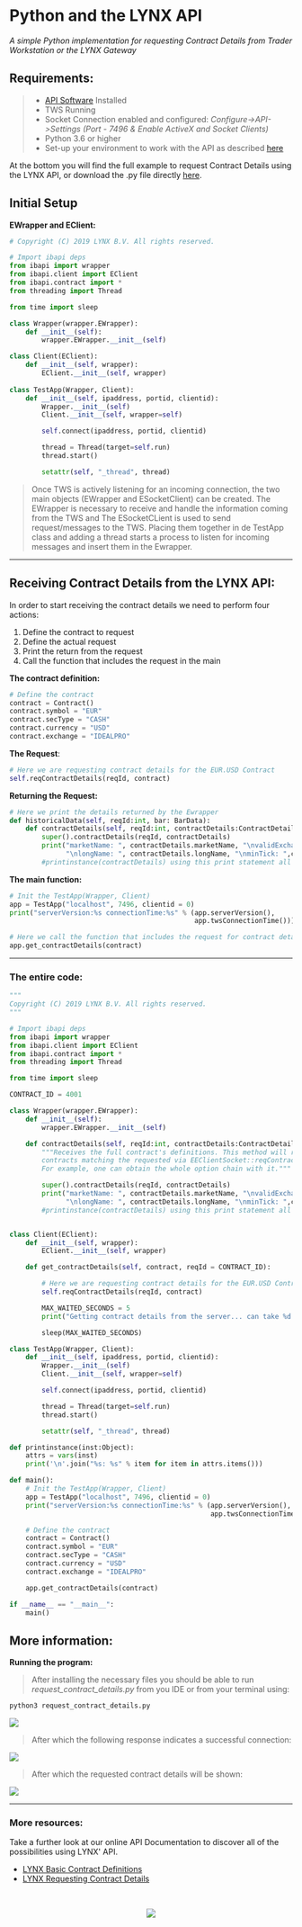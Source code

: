 # Python and the LYNX API

*A simple Python implementation for requesting Contract Details from Trader Workstation or the LYNX Gateway*

## Requirements:

> - [API Software](https://api.lynx.academy#/API_versions) Installed
>- TWS Running
> - Socket Connection enabled and configured: *Configure->API->Settings* *(Port - 7496 & Enable ActiveX and Socket Clients)*
> - Python 3.6 or higher
> - Set-up your environment to work with the API as described [here](/Python/README.md)
> 


At the bottom you will find the full example to request Contract Details using the LYNX API, or download the .py file directly [here](/request_contract_details.py). 

## Initial Setup

**EWrapper and EClient:**

```python
# Copyright (C) 2019 LYNX B.V. All rights reserved.

# Import ibapi deps
from ibapi import wrapper
from ibapi.client import EClient
from ibapi.contract import *
from threading import Thread

from time import sleep

class Wrapper(wrapper.EWrapper):
    def __init__(self):
        wrapper.EWrapper.__init__(self)

class Client(EClient):
    def __init__(self, wrapper):
        EClient.__init__(self, wrapper)
        
class TestApp(Wrapper, Client):
    def __init__(self, ipaddress, portid, clientid):
        Wrapper.__init__(self)
        Client.__init__(self, wrapper=self)

        self.connect(ipaddress, portid, clientid)

        thread = Thread(target=self.run)
        thread.start()

        setattr(self, "_thread", thread)

```

> Once TWS is actively listening for an incoming connection, the two main objects (EWrapper and ESocketClient) can be created. The EWrapper is necessary to receive and handle the information coming from the TWS and The ESocketCLient is used to send request/messages to the TWS. Placing them together in de TestApp class and adding a thread starts a process to listen for incoming messages and insert them in the Ewrapper. 

---

## Receiving Contract Details from the LYNX API:

In order to start receiving the contract details we need to perform four actions:

1. Define the contract to request
2. Define the actual request
3. Print the return from the request
3. Call the function that includes the request in the main

**The contract definition:**

```python
# Define the contract
contract = Contract()
contract.symbol = "EUR"
contract.secType = "CASH"
contract.currency = "USD"
contract.exchange = "IDEALPRO"
```

**The Request**:

```python
# Here we are requesting contract details for the EUR.USD Contract
self.reqContractDetails(reqId, contract)
```

**Returning the Request:**

```python
# Here we print the details returned by the Ewrapper 
def historicalData(self, reqId:int, bar: BarData):
    def contractDetails(self, reqId:int, contractDetails:ContractDetails):
        super().contractDetails(reqId, contractDetails)
        print("marketName: ", contractDetails.marketName, "\nvalidExchanges: ", contractDetails.validExchanges,\
              "\nlongName: ", contractDetails.longName, "\nminTick: ",contractDetails.minTick)
        #printinstance(contractDetails) using this print statement all of the availabe details will be printed out.
```

**The main function:**

```python
# Init the TestApp(Wrapper, Client)
app = TestApp("localhost", 7496, clientid = 0)
print("serverVersion:%s connectionTime:%s" % (app.serverVersion(),
                                              app.twsConnectionTime()))

# Here we call the function that includes the request for contract details                                            
app.get_contractDetails(contract)

```
                                             
---

### The entire code:
```python
"""
Copyright (C) 2019 LYNX B.V. All rights reserved.
"""

# Import ibapi deps
from ibapi import wrapper
from ibapi.client import EClient
from ibapi.contract import *
from threading import Thread

from time import sleep

CONTRACT_ID = 4001

class Wrapper(wrapper.EWrapper):
    def __init__(self):
        wrapper.EWrapper.__init__(self)

    def contractDetails(self, reqId:int, contractDetails:ContractDetails):
        """Receives the full contract's definitions. This method will return all
        contracts matching the requested via EEClientSocket::reqContractDetails.
        For example, one can obtain the whole option chain with it."""

        super().contractDetails(reqId, contractDetails)
        print("marketName: ", contractDetails.marketName, "\nvalidExchanges: ", contractDetails.validExchanges,\
              "\nlongName: ", contractDetails.longName, "\nminTick: ",contractDetails.minTick)
        #printinstance(contractDetails) using this print statement all of the availabe details will be printed out.


class Client(EClient):
    def __init__(self, wrapper):
        EClient.__init__(self, wrapper)

    def get_contractDetails(self, contract, reqId = CONTRACT_ID):

        # Here we are requesting contract details for the EUR.USD Contract
        self.reqContractDetails(reqId, contract)

        MAX_WAITED_SECONDS = 5
        print("Getting contract details from the server... can take %d second to complete" % MAX_WAITED_SECONDS)

        sleep(MAX_WAITED_SECONDS)

class TestApp(Wrapper, Client):
    def __init__(self, ipaddress, portid, clientid):
        Wrapper.__init__(self)
        Client.__init__(self, wrapper=self)

        self.connect(ipaddress, portid, clientid)

        thread = Thread(target=self.run)
        thread.start()

        setattr(self, "_thread", thread)

def printinstance(inst:Object):
    attrs = vars(inst)
    print('\n'.join("%s: %s" % item for item in attrs.items()))

def main():
    # Init the TestApp(Wrapper, Client)
    app = TestApp("localhost", 7496, clientid = 0)
    print("serverVersion:%s connectionTime:%s" % (app.serverVersion(),
                                                  app.twsConnectionTime()))

    # Define the contract
    contract = Contract()
    contract.symbol = "EUR"
    contract.secType = "CASH"
    contract.currency = "USD"
    contract.exchange = "IDEALPRO"

    app.get_contractDetails(contract)

if __name__ == "__main__":
    main()

```

## More information:

**Running the program:**

> After installing the necessary files you should be able to run *request_contract_details.py* from you IDE or from your terminal using:

```bash
python3 request_contract_details.py
```

![](images/run_from_terminal2.png)

> After which the following response indicates a successful connection:

![](images/output_from_terminal2.png)


> After which the requested contract details will be shown:

![](images/output_from_terminal3.png)

---

### More resources:

Take a further look at our online API Documentation to discover all of the possibilities using LYNX' API.

- [LYNX Basic Contract Definitions](https://api.lynx.academy/#/BasicContracts.md)
- [LYNX Requesting Contract Details](https://api.lynx.academy/#/RequestingContractDetails.md)

<br/>

<p align="center">
  <img src="images/logo_cover.svg">
</p>

